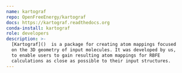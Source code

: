 ```yaml
---
name: kartograf
repo: OpenFreeEnergy/kartograf
docs: https://kartograf.readthedocs.org
conda-install: kartograf
role: developers
description: >-
  [Kartograf]()  is a package for creating atom mappings focused 
  on the 3D geometry of input molecules. It was developed by us, 
  to enable users to gain resulting atom mappings for RBFE
  calculations as close as possible to their input structures.
---
```

